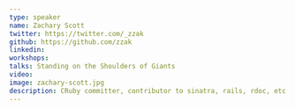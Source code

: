 ```yaml
---
type: speaker
name: Zachary Scott
twitter: https://twitter.com/_zzak
github: https://github.com/zzak
linkedin: 
workshops:
talks: Standing on the Shoulders of Giants
video: 
image: zachary-scott.jpg
description: CRuby committer, contributor to sinatra, rails, rdoc, etc
---
```

